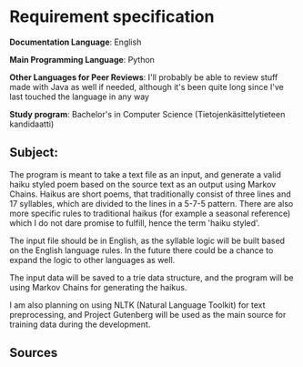 # Requirement specification

**Documentation Language**: English

**Main Programming Language**: Python

**Other Languages for Peer Reviews**: I'll probably be able to review stuff made with Java as well if needed, although it's been quite long since I've last touched the language in any way

**Study program**: Bachelor's in Computer Science (Tietojenkäsittelytieteen kandidaatti)

## Subject:

The program is meant to take a text file as an input, and generate a valid haiku styled poem based on the source text as an output using Markov Chains. Haikus are short poems, that traditionally consist of three lines and 17 syllables, which are divided to the lines in a 5-7-5 pattern. There are also more specific rules to traditional haikus (for example a seasonal reference) which I do not dare promise to fulfill, hence the term 'haiku styled'.

The input file should be in English, as the syllable logic will be built based on the English language rules. In the future there could be a chance to expand the logic to other languages as well.

The input data will be saved to a trie data structure, and the program will be using Markov Chains for generating the haikus.

I am also planning on using NLTK (Natural Language Toolkit) for text preprocessing, and Project Gutenberg will be used as the main source for training data during the development.

## Sources
